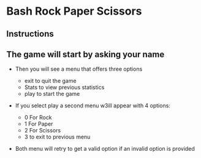 # Bash Rock Paper Scissors

## Instructions

## The game will start by asking your name

- Then you will see a menu that offers three options
  *  exit to quit the game
  *  Stats to view previous statistics
  *  play to start the game
- If you select play a second menu w3ill appear with 4 options:
  * 0 For Rock
  * 1 For Paper
  * 2 For Scissors
  * 3 to exit to previous menu

    
- Both menu will retry to get a valid option if an invalid option is provided 
